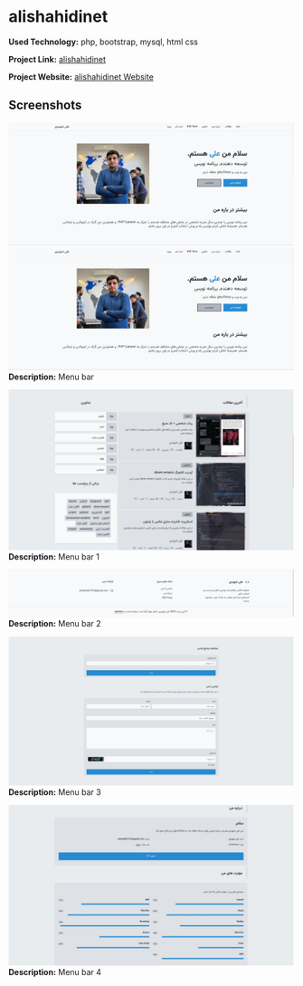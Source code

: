 # alishahidinet

**Used Technology:** php, bootstrap, mysql, html css

**Project Link:** [alishahidinet](https://gtihub.com/alishahidi/alishahidinet)

**Project Website:** [alishahidinet Website](https://alishahidinet.ir)

## Screenshots

![Menu bar](assets/1.jpg)
![assets/1.jpg](assets/1.jpg)
**Description:** Menu bar

![Menu bar 1](assets/2.jpg)
**Description:** Menu bar 1

![Menu bar 2](assets/3.jpg)
**Description:** Menu bar 2

![Menu bar 3](assets/4.jpg)
**Description:** Menu bar 3

![Menu bar 4](assets/5.jpg)
**Description:** Menu bar 4

